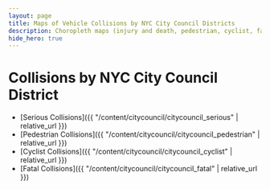 ```yaml
---
layout: page
title: Maps of Vehicle Collisions by NYC City Council Districts
description: Choropleth maps (injury and death, pedestrian, cyclist, fatal) of vehicle collisions (crashes) by NYC City Council Districts
hide_hero: true
---
```

# Collisions by NYC City Council District
- [Serious Collisions]({{ "/content/citycouncil/citycouncil_serious" | relative_url }})
- [Pedestrian Collisions]({{ "/content/citycouncil/citycouncil_pedestrian" | relative_url }})
- [Cyclist Collisions]({{ "/content/citycouncil/citycouncil_cyclist" | relative_url }})
- [Fatal Collisions]({{ "/content/citycouncil/citycouncil_fatal" | relative_url }})

